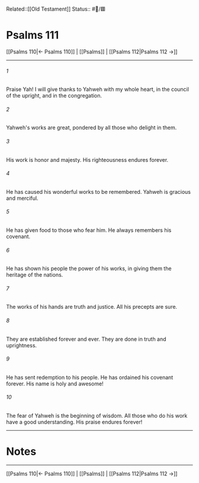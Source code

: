 Related::[[Old Testament]]
Status:: #📖/🟥
# Psalms 111

[[Psalms 110|← Psalms 110]] | [[Psalms]] | [[Psalms 112|Psalms 112 →]]
***



###### 1 
Praise Yah! I will give thanks to Yahweh with my whole heart, in the council of the upright, and in the congregation. 

###### 2 
Yahweh's works are great, pondered by all those who delight in them. 

###### 3 
His work is honor and majesty. His righteousness endures forever. 

###### 4 
He has caused his wonderful works to be remembered. Yahweh is gracious and merciful. 

###### 5 
He has given food to those who fear him. He always remembers his covenant. 

###### 6 
He has shown his people the power of his works, in giving them the heritage of the nations. 

###### 7 
The works of his hands are truth and justice. All his precepts are sure. 

###### 8 
They are established forever and ever. They are done in truth and uprightness. 

###### 9 
He has sent redemption to his people. He has ordained his covenant forever. His name is holy and awesome! 

###### 10 
The fear of Yahweh is the beginning of wisdom. All those who do his work have a good understanding. His praise endures forever!

---
# Notes


***
[[Psalms 110|← Psalms 110]] | [[Psalms]] | [[Psalms 112|Psalms 112 →]]
